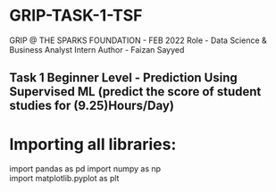 # GRIP-TASK-1-TSF
GRIP @ THE SPARKS FOUNDATION - FEB 2022 
Role - Data Science &amp; Business Analyst Intern 
Author - Faizan Sayyed 

Task 1 Beginner Level - Prediction Using Supervised ML (predict the score of student studies for (9.25)Hours/Day)  
-----------------------------------------------------------------------------------------------------------------------------------

# Importing all libraries:
import pandas as pd
import numpy as np  
import matplotlib.pyplot as plt

